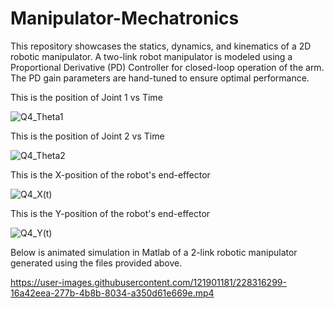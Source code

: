 # Manipulator-Mechatronics
This repository showcases the statics, dynamics, and kinematics of a 2D robotic manipulator.
A two-link robot manipulator is modeled using a Proportional Derivative (PD) Controller for closed-loop operation of the arm. The PD gain parameters are hand-tuned to ensure optimal performance. 

This is the position of Joint 1 vs Time

![Q4_Theta1](https://user-images.githubusercontent.com/121901181/228431387-209df7f1-5b48-44cf-b15c-abb496460866.jpg)

This is the position of Joint 2 vs Time

![Q4_Theta2](https://user-images.githubusercontent.com/121901181/228431723-f153676e-acd9-4552-bc5e-1c42826e21b9.jpg)

This is the X-position of the robot's end-effector

![Q4_X(t)](https://user-images.githubusercontent.com/121901181/229015370-22af2d7b-42b6-4fab-b200-bbb16fcea3dc.jpg)

This is the Y-position of the robot's end-effector

![Q4_Y(t)](https://user-images.githubusercontent.com/121901181/229015377-0ca50144-8a05-4c01-8a1f-b7c7d1867fc4.jpg)

Below is animated simulation in Matlab of a 2-link robotic manipulator generated using the files provided above.

https://user-images.githubusercontent.com/121901181/228316299-16a42eea-277b-4b8b-8034-a350d61e669e.mp4
